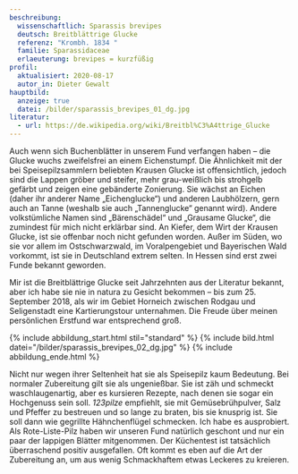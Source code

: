 ```yaml
---
beschreibung:
  wissenschaftlich: Sparassis brevipes
  deutsch: Breitblättrige Glucke
  referenz: "Krombh. 1834 "
  familie: Sparassidaceae
  erlaeuterung: brevipes = kurzfüßig
profil:
  aktualisiert: 2020-08-17
  autor_in: Dieter Gewalt
hauptbild:
  anzeige: true
  datei: /bilder/sparassis_brevipes_01_dg.jpg
literatur:
  - url: https://de.wikipedia.org/wiki/Breitbl%C3%A4ttrige_Glucke
---
```

Auch wenn sich Buchenblätter in unserem Fund verfangen haben – die Glucke wuchs zweifelsfrei an einem Eichenstumpf. Die Ähnlichkeit mit der bei Speisepilzsammlern beliebten Krausen Glucke ist offensichtlich, jedoch sind die Lappen gröber und steifer, mehr grau-weißlich bis strohgelb gefärbt und zeigen eine gebänderte Zonierung. Sie wächst an Eichen (daher ihr anderer Name „Eichenglucke“) und anderen Laubhölzern, gern auch an Tanne (weshalb sie auch „Tannenglucke“ genannt wird). Andere volkstümliche Namen sind „Bärenschädel“ und „Grausame Glucke“, die zumindest für mich nicht erklärbar sind. An Kiefer, dem Wirt der Krausen Glucke, ist sie offenbar noch nicht gefunden worden. Außer im Süden, wo sie vor allem im Ostschwarzwald, im Voralpengebiet und Bayerischen Wald vorkommt, ist sie in Deutschland extrem selten. In Hessen sind erst zwei Funde bekannt geworden.

Mir ist die Breitblättrige Glucke seit Jahrzehnten aus der Literatur bekannt, aber ich habe sie nie in natura zu Gesicht bekommen – bis zum 25. September 2018, als wir im Gebiet Horneich zwischen Rodgau und Seligenstadt eine Kartierungstour unternahmen. Die Freude über meinen persönlichen Erstfund war entsprechend groß.

{% include abbildung_start.html stil="standard" %}
{% include bild.html datei="/bilder/sparassis_brevipes_02_dg.jpg" %}
{% include abbildung_ende.html %}

Nicht nur wegen ihrer Seltenheit hat sie als Speisepilz kaum Bedeutung. Bei normaler Zubereitung gilt sie als ungenießbar. Sie ist zäh und schmeckt waschlaugenartig, aber es kursieren Rezepte, nach denen sie sogar ein Hochgenuss sein soll. *123pilze* empfiehlt, sie mit Gemüsebrühpulver, Salz und Pfeffer zu bestreuen und so lange zu braten, bis sie knusprig ist. Sie soll dann wie gegrillte Hähnchenflügel schmecken. Ich habe es ausprobiert. Als Rote-Liste-Pilz haben wir unseren Fund natürlich geschont und nur ein paar der lappigen Blätter mitgenommen. Der Küchentest ist tatsächlich überraschend positiv ausgefallen. Oft kommt es eben auf die Art der Zubereitung an, um aus wenig Schmackhaftem etwas Leckeres zu kreieren.
